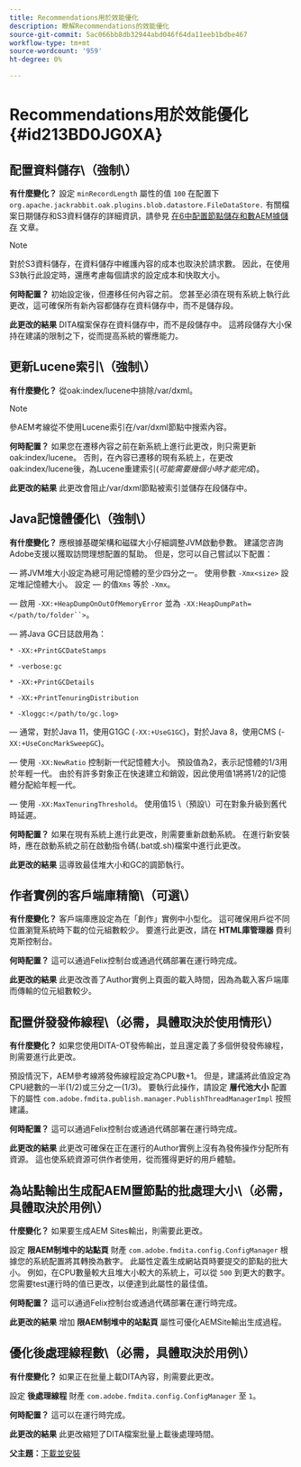 ```yaml
---
title: Recommendations用於效能優化
description: 瞭解Recommendations的效能優化
source-git-commit: 5ac066bb8db32944abd046f64da11eeb1bdbe467
workflow-type: tm+mt
source-wordcount: '959'
ht-degree: 0%

---
```



# Recommendations用於效能優化 {#id213BD0JG0XA}

## 配置資料儲存\（強制\）

**有什麼變化？**
設定 `minRecordLength` 屬性的值 `100` 在配置下 `org.apache.jackrabbit.oak.plugins.blob.datastore.FileDataStore.` 有關檔案日期儲存和S3資料儲存的詳細資訊，請參見 [在6中配置節點儲存和數AEM據儲存](https://helpx.adobe.com/experience-manager/6-5/sites/deploying/using/data-store-config.html) 文章。

>[!NOTE]
>
> 對於S3資料儲存，在資料儲存中維護內容的成本也取決於請求數。 因此，在使用S3執行此設定時，還應考慮每個請求的設定成本和快取大小。

**何時配置？**
初始設定後，但遷移任何內容之前。 您甚至必須在現有系統上執行此更改，這可確保所有新內容都儲存在資料儲存中，而不是儲存段。

**此更改的結果**
DITA檔案保存在資料儲存中，而不是段儲存中。 這將段儲存大小保持在建議的限制之下，從而提高系統的響應能力。

## 更新Lucene索引\（強制\）

**有什麼變化？**
從oak:index/lucene中排除/var/dxml。

>[!NOTE]
>
> 參AEM考線從不使用Lucene索引在/var/dxml節點中搜索內容。

**何時配置？**
如果您在遷移內容之前在新系統上進行此更改，則只需更新oak:index/lucene。 否則，在內容已遷移的現有系統上，在更改oak:index/lucene後，為Lucene重建索引\(*可能需要幾個小時才能完成*\)。

**此更改的結果**
此更改會阻止/var/dxml節點被索引並儲存在段儲存中。

## Java記憶體優化\（強制\）

**有什麼變化？**
應根據基礎架構和磁碟大小仔細調整JVM啟動參數。 建議您咨詢Adobe支援以獲取訪問理想配置的幫助。 但是，您可以自己嘗試以下配置：

 — 將JVM堆大小設定為總可用記憶體的至少四分之一。 使用參數 `-Xmx<size>` 設定堆記憶體大小。 設定 — 的值`Xms` 等於 `-Xmx`。

 — 啟用 `-XX:+HeapDumpOnOutOfMemoryError` 並為 `-XX:HeapDumpPath=</path/to/folder``>`。

 — 將Java GC日誌啟用為：

`* -XX:+PrintGCDateStamps`

`* -verbose:gc`

`* -XX:+PrintGCDetails`

`* -XX:+PrintTenuringDistribution`

`* -Xloggc:</path/to/gc.log>`

 — 通常，對於Java 11，使用G1GC \(`-XX:+UseG1GC`\)，對於Java 8，使用CMS \(-`XX:+UseConcMarkSweepGC`\)。

 — 使用 `-XX:NewRatio` 控制新一代記憶體大小。 預設值為2，表示記憶體的1/3用於年輕一代。 由於有許多對象正在快速建立和銷毀，因此使用值1將將1/2的記憶體分配給年輕一代。

 — 使用 `-XX:MaxTenuringThreshold`。 使用值15 \（預設\）可在對象升級到舊代時延遲。

**何時配置？**
如果在現有系統上進行此更改，則需要重新啟動系統。 在進行新安裝時，應在啟動系統之前在啟動指令碼\(.bat或.sh\)檔案中進行此更改。

**此更改的結果**
這導致最佳堆大小和GC的調節執行。

## 作者實例的客戶端庫精簡\（可選\）

**有什麼變化？**
客戶端庫應設定為在「創作」實例中小型化。 這可確保用戶從不同位置瀏覽系統時下載的位元組數較少。 要進行此更改，請在 **HTML庫管理器** 費利克斯控制台。

**何時配置？**
這可以通過Felix控制台或通過代碼部署在運行時完成。

**此更改的結果**
此更改改善了Author實例上頁面的載入時間，因為為載入客戶端庫而傳輸的位元組數較少。

## 配置併發發佈線程\（必需，具體取決於使用情形\）

**有什麼變化？**
如果您使用DITA-OT發佈輸出，並且還定義了多個併發發佈線程，則需要進行此更改。

預設情況下，AEM參考線將發佈線程設定為CPU數+1。 但是，建議將此值設定為CPU總數的一半\(1/2\)或三分之一\(1/3\)。 要執行此操作，請設定 **層代池大小** 配置下的屬性 `com.adobe.fmdita.publish.manager.PublishThreadManagerImpl` 按照建議。

**何時配置？**
這可以通過Felix控制台或通過代碼部署在運行時完成。

**此更改的結果**
此更改可確保在正在運行的Author實例上沒有為發佈操作分配所有資源。 這也使系統資源可供作者使用，從而獲得更好的用戶體驗。

## 為站點輸出生成配AEM置節點的批處理大小\（必需，具體取決於用例\）

**什麼變化？**
如果要生成AEM Sites輸出，則需要此更改。

設定 **限AEM制堆中的站點頁** 財產 `com.adobe.fmdita.config.ConfigManager` 根據您的系統配置將其轉換為數字。 此屬性定義生成網站頁時要提交的節點的批大小。 例如，在CPU數量較大且堆大小較大的系統上，可以從 `500` 到更大的數字。 您需要test運行時的值已更改，以便達到此屬性的最佳值。

**何時配置？**
這可以通過Felix控制台或通過代碼部署在運行時完成。

**此更改的結果**
增加 **限AEM制堆中的站點頁** 屬性可優化AEMSite輸出生成過程。

## 優化後處理線程數\（必需，具體取決於用例\）

**有什麼變化？**
如果正在批量上載DITA內容，則需要此更改。

設定 **後處理線程** 財產 `com.adobe.fmdita.config.ConfigManager` 至 `1`。

**何時配置？**
這可以在運行時完成。

**此更改的結果**
此更改縮短了DITA檔案批量上載後處理時間。

**父主題：**[&#x200B;下載並安裝](download-install.md)

